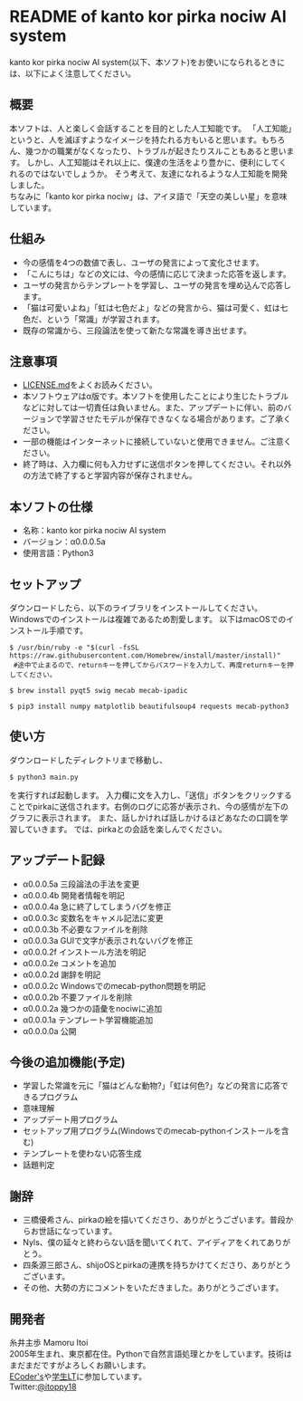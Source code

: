 # README of kanto kor pirka nociw AI system
kanto kor pirka nociw AI system(以下、本ソフト)をお使いになられるときには、以下によく注意してください。

## 概要
本ソフトは、人と楽しく会話することを目的とした人工知能です。
「人工知能」というと、人を滅ぼすようなイメージを持たれる方もいると思います。もちろん、幾つかの職業がなくなったり、トラブルが起きたりスルこともあると思います。
しかし、人工知能はそれ以上に、僕達の生活をより豊かに、便利にしてくれるのではないでしょうか。
そう考えて、友達になれるような人工知能を開発しました。  
ちなみに「kanto kor pirka nociw」は、アイヌ語で「天空の美しい星」を意味しています。

## 仕組み
* 今の感情を4つの数値で表し、ユーザの発言によって変化させます。
* 「こんにちは」などの文には、今の感情に応じて決まった応答を返します。
* ユーザの発言からテンプレートを学習し、ユーザの発言を埋め込んで応答します。
* 「猫は可愛いよね」「虹は七色だよ」などの発言から、猫は可愛く、虹は七色だ、という「常識」が学習されます。
* 既存の常識から、三段論法を使って新たな常識を導き出せます。

## 注意事項
* [LICENSE.md](https://github.com/pirka-ai/pirka-ai/blob/master/LICENSE.md)をよくお読みください。
* 本ソフトウェアはα版です。本ソフトを使用したことにより生じたトラブルなどに対しては一切責任は負いません。また、アップデートに伴い、前のバージョンで学習させたモデルが保存できなくなる場合があります。ご了承ください。
* 一部の機能はインターネットに接続していないと使用できません。ご注意ください。
* 終了時は、入力欄に何も入力せずに送信ボタンを押してください。それ以外の方法で終了すると学習内容が保存されません。

## 本ソフトの仕様
* 名称：kanto kor pirka nociw AI system
* バージョン：α0.0.0.5a
* 使用言語：Python3

## セットアップ
ダウンロードしたら、以下のライブラリをインストールしてください。Windowsでのインストールは複雑であるため割愛します。
以下はmacOSでのインストール手順です。

```console:
$ /usr/bin/ruby -e "$(curl -fsSL https://raw.githubusercontent.com/Homebrew/install/master/install)"
 #途中で止まるので、returnキーを押してからパスワードを入力して、再度returnキーを押してください。
 
$ brew install pyqt5 swig mecab mecab-ipadic

$ pip3 install numpy matplotlib beautifulsoup4 requests mecab-python3
```

## 使い方
ダウンロードしたディレクトリまで移動し、

```console:
$ python3 main.py
```
を実行すれば起動します。
入力欄に文を入力し、「送信」ボタンをクリックすることでpirkaに送信されます。右側のログに応答が表示され、今の感情が左下のグラフに表示されます。
また、話しかければ話しかけるほどあなたの口調を学習していきます。
では、pirkaとの会話を楽しんでください。

## アップデート記録
* α0.0.0.5a 三段論法の手法を変更
* α0.0.0.4b 開発者情報を明記
* α0.0.0.4a 急に終了してしまうバグを修正
* α0.0.0.3c 変数名をキャメル記法に変更
* α0.0.0.3b 不必要なファイルを削除
* α0.0.0.3a GUIで文字が表示されないバグを修正
* α0.0.0.2f インストール方法を明記
* α0.0.0.2e コメントを追加
* α0.0.0.2d 謝辞を明記
* α0.0.0.2c Windowsでのmecab-python問題を明記
* α0.0.0.2b 不要ファイルを削除
* α0.0.0.2a 幾つかの語彙をnociwに追加
* α0.0.0.1a テンプレート学習機能追加
* α0.0.0.0a 公開

## 今後の追加機能(予定)
* 学習した常識を元に「猫はどんな動物?」「虹は何色?」などの発言に応答できるプログラム
* 意味理解
* アップデート用プログラム
* セットアップ用プログラム(Windowsでのmecab-pythonインストールを含む)
* テンプレートを使わない応答生成
* 話題判定

## 謝辞
* 三橋優希さん、pirkaの絵を描いてくださり、ありがとうございます。普段からお世話になっています。
* Nyls、僕の延々と終わらない話を聞いてくれて、アイディアをくれてありがとう。
* 四条源三郎さん、shijoOSとpirkaの連携を持ちかけてくださり、ありがとうございます。
* その他、大勢の方にコメントをいただきました。ありがとうございます。

## 開発者
糸井主歩 Mamoru Itoi  
2005年生まれ、東京都在住。Pythonで自然言語処理とかをしています。技術はまだまだですがよろしくお願いします。  
[ECoder's](https://ecoder-s.github.io)や[学生LT](https://student-lt.tech)に参加しています。  
Twitter:[@itoppy18](https://twitter.com/itoppy18)
